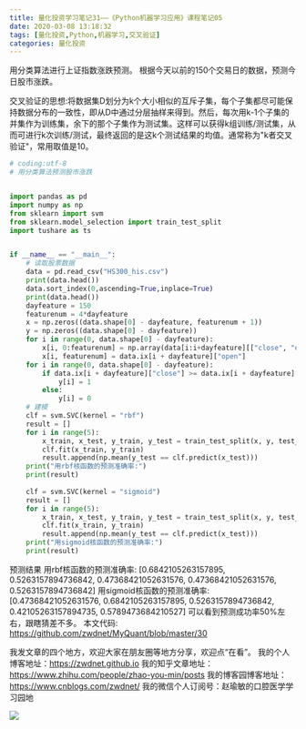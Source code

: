 ```yaml
---
title: 量化投资学习笔记31——《Python机器学习应用》课程笔记05
date: 2020-03-08 13:18:32
tags: [量化投资,Python,机器学习,交叉验证]
categories: 量化投资
---
```

用分类算法进行上证指数涨跌预测。
根据今天以前的150个交易日的数据，预测今日股市涨跌。

交叉验证的思想:将数据集D划分为k个大小相似的互斥子集，每个子集都尽可能保持数据分布的一致性，即从D中通过分层抽样来得到。然后，每次用k-1个子集的并集作为训练集，余下的那个子集作为测试集。这样可以获得k组训练/测试集，从而可进行k次训练/测试，最终返回的是这k个测试结果的均值。通常称为"k者交叉验证"，常用取值是10。
```python
# coding:utf-8
# 用分类算法预测股市涨跌


import pandas as pd
import numpy as np
from sklearn import svm
from sklearn.model_selection import train_test_split
import tushare as ts


if __name__ == "__main__":
    # 读取股票数据
    data = pd.read_csv("HS300_his.csv")
    print(data.head())
    data.sort_index(0,ascending=True,inplace=True)
    print(data.head())
    dayfeature = 150
    featurenum = 4*dayfeature
    x = np.zeros((data.shape[0] - dayfeature, featurenum + 1))
    y = np.zeros((data.shape[0] - dayfeature))
    for i in range(0, data.shape[0] - dayfeature):
        x[i, 0:featurenum] = np.array(data[i:i+dayfeature][["close", "open", "low", "high"]]).reshape((1, featurenum))
        x[i, featurenum] = data.ix[i + dayfeature]["open"]
    for i in range(0, data.shape[0] - dayfeature):
        if data.ix[i + dayfeature]["close"] >= data.ix[i + dayfeature]["open"]:
            y[i] = 1
        else:
            y[i] = 0
    # 建模
    clf = svm.SVC(kernel = "rbf")
    result = []
    for i in range(5):
        x_train, x_test, y_train, y_test = train_test_split(x, y, test_size = 0.2)
        clf.fit(x_train, y_train)
        result.append(np.mean(y_test == clf.predict(x_test)))
    print("用rbf核函数的预测准确率:")
    print(result)
   
    clf = svm.SVC(kernel = "sigmoid")
    result = []
    for i in range(5):
        x_train, x_test, y_train, y_test = train_test_split(x, y, test_size = 0.2)
        clf.fit(x_train, y_train)
        result.append(np.mean(y_test == clf.predict(x_test)))
    print("用sigmoid核函数的预测准确率:")
    print(result)
```
预测结果
用rbf核函数的预测准确率: [0.6842105263157895, 0.5263157894736842, 0.47368421052631576, 0.47368421052631576, 0.5263157894736842]
用sigmoid核函数的预测准确率: [0.47368421052631576, 0.6842105263157895, 
0.5263157894736842, 0.42105263157894735, 0.5789473684210527]
可以看到预测成功率50%左右，跟瞎猜差不多。
本文代码:
https://github.com/zwdnet/MyQuant/blob/master/30


我发文章的四个地方，欢迎大家在朋友圈等地方分享，欢迎点“在看”。
我的个人博客地址：https://zwdnet.github.io
我的知乎文章地址： https://www.zhihu.com/people/zhao-you-min/posts
我的博客园博客地址： https://www.cnblogs.com/zwdnet/
我的微信个人订阅号：赵瑜敏的口腔医学学习园地


![](https://zymblog-1258069789.cos.ap-chengdu.myqcloud.com/other/wx.jpg)